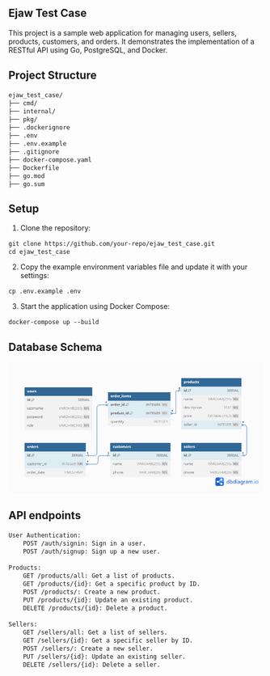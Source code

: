 ## Ejaw Test Case

This project is a sample web application for managing users, sellers, products, customers, and orders. It demonstrates the implementation of a RESTful API using Go, PostgreSQL, and Docker.

## Project Structure

```
ejaw_test_case/
├── cmd/
├── internal/
├── pkg/
├── .dockerignore
├── .env
├── .env.example
├── .gitignore
├── docker-compose.yaml
├── Dockerfile
├── go.mod
├── go.sum

```

## Setup
1. Clone the repository: 
```
git clone https://github.com/your-repo/ejaw_test_case.git
cd ejaw_test_case
```
2. Copy the example environment variables file and update it with your settings:
```
cp .env.example .env
```
3. Start the application using Docker Compose:
```
docker-compose up --build
```

## Database Schema
![Diagram](images/database%20schema.png)

## API endpoints
    User Authentication:
        POST /auth/signin: Sign in a user.
        POST /auth/signup: Sign up a new user.

    Products:
        GET /products/all: Get a list of products.
        GET /products/{id}: Get a specific product by ID.
        POST /products/: Create a new product.
        PUT /products/{id}: Update an existing product.
        DELETE /products/{id}: Delete a product.

    Sellers:
        GET /sellers/all: Get a list of sellers.
        GET /sellers/{id}: Get a specific seller by ID.
        POST /sellers/: Create a new seller.
        PUT /sellers/{id}: Update an existing seller.
        DELETE /sellers/{id}: Delete a seller.
